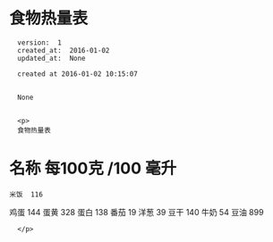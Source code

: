 
  # 食物热量表

      version:  1
      created_at:  2016-01-02
      updated_at:  None

      created at 2016-01-02 10:15:07 


      None


      <p>
      食物热量表
 名称    每100克 /100 毫升
 ===========================
	米饭 	116 
  鸡蛋   144 
  蛋黄   328 
  蛋白   138
  番茄   19
  洋葱   39
  豆干   140
  牛奶   54
  豆油   899  

      </p>

  